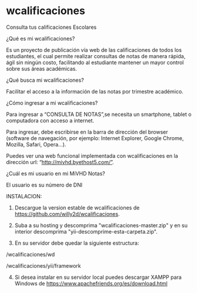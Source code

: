 # wcalificaciones

Consulta tus calificaciones Escolares 

¿Qué es mi wcalificaciones?

Es un proyecto de publicación vía web de las calificaciones de todos los estudiantes, el cual permite realizar consultas de notas de manera rápida, ágil sin ningún costo, facilitando al estudiante mantener un mayor control sobre sus áreas académicas.

¿Qué busca mi wcalificaciones?

Facilitar el acceso a la información de las notas por trimestre académico.

¿Cómo ingresar a mi wcalificaciones?

Para ingresar a “CONSULTA DE NOTAS”,se necesita un smartphone, tablet o computadora con acceso a internet. 

Para ingresar, debe escribirse en la barra de dirección del browser (software de navegación, por ejemplo: Internet Explorer, Google Chrome, Mozilla, Safari, Opera...).

Puedes ver una web funcional implementada con wcalificaciones en la  dirección url: “http://mivhd.byethost5.com/”.

¿Cuál es mi usuario en mi MiVHD Notas?

El usuario es su número de DNI

INSTALACION:

1. Descargue la version estable de wcalificaciones de https://github.com/willy2d/wcalificaciones.

2. Suba a su hosting y descomprima "wcalificaciones-master.zip" y en su interior descomprima "yii-descomprime-esta-carpeta.zip".

3. En su servidor debe quedar la siguiente estructura:

/wcalificaciones/wd

/wcalificaciones/yii/framework

4. Si desea instalar en su servidor local puedes descargar XAMPP para Windows de https://www.apachefriends.org/es/download.html

